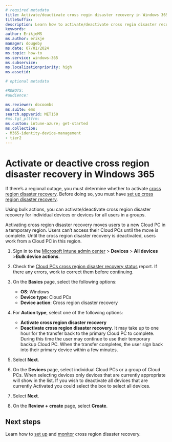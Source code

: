 ```yaml
---
# required metadata
title: Activate/deactivate cross regin disaster recovery in Windows 365.
titleSuffix:
description: Learn how to activate/deactivate cross regin disaster recovery in Windows 365.
keywords:
author: ErikjeMS  
ms.author: erikje
manager: dougeby
ms.date: 07/01/2024
ms.topic: how-to
ms.service: windows-365
ms.subservice:
ms.localizationpriority: high
ms.assetid: 

# optional metadata

#ROBOTS:
#audience:

ms.reviewer: docoombs
ms.suite: ems
search.appverid: MET150
#ms.tgt_pltfrm:
ms.custom: intune-azure; get-started
ms.collection:
- M365-identity-device-management
- tier2
---
```

# Activate or deactive cross region disaster recovery in Windows 365

If there’s a regional outage, you must determine whether to activate [cross region disaster recovery](cross-region-disaster-recovery.md). Before doing so, you must have [set up cross region disaster recovery](cross-region-disaster-recovery-set-up.md).

Using bulk actions, you can activate/deactivate cross region disaster recovery for individual devices  or devices for all users in a groups.

Activating cross region disaster recovery moves users to a new Cloud PC in a temporary region. Users can’t access their Cloud PCs until the move is complete. Until the cross region disaster recovery is deactivated, users work from a Cloud PC in this region.

1. Sign in to the [Microsoft Intune admin center](https://go.microsoft.com/fwlink/?linkid=2109431) > **Devices** >  **All devices** >**Bulk device actions**.
2. Check the [Cloud PCs cross region disaster recovery status]() report. If there any errors, work to correct them before continuing.
3. On the **Basics** page, select the following options:

    - **OS**: Windows
    - **Device type**: Cloud PCs
    - **Device action**: Cross region disaster recovery

4. For **Action type**, select one of the following options:
    - **Activate cross region disaster recovery**
    - **Deactivate cross region disaster recovery**. It may take up to one hour for the transfer back to the primary Cloud PC to complete.  During this time the user may continue to use their temporary backup Cloud PC. When the transfer completes, the user sign back into their primary device within a few minutes.

5. Select **Next**.
6. On the **Devices** page, select individual Cloud PCs or a group of Cloud PCs. When selecting devices only devices that are currently appropriate will show in the list. If you wish to deactivate all devices that are currently Activated you could select the box to select all devices.
7. Select **Next**.
8. On the **Review + create** page, select **Create**.

<!-- ########################## -->
## Next steps

Learn how to [set up](cross-region-disaster-recovery-set-up.md) and [monitor](cross-region-disaster-recovery-report.md) cross region disaster recovery.
